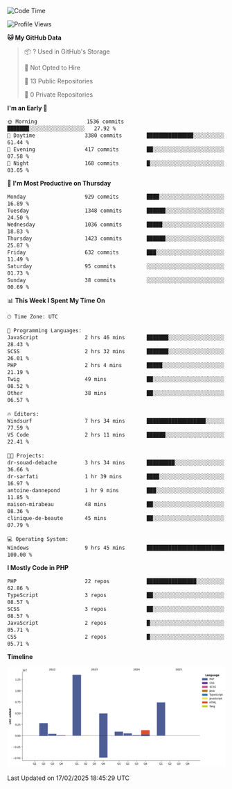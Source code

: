 <!--START_SECTION:waka-->
![Code Time](http://img.shields.io/badge/Code%20Time-2%2C228%20hrs%206%20mins-blue)

![Profile Views](http://img.shields.io/badge/Profile%20Views-0-blue)

**🐱 My GitHub Data** 

> 📦 ? Used in GitHub's Storage 
 > 
> 🚫 Not Opted to Hire
 > 
> 📜 13 Public Repositories 
 > 
> 🔑 0 Private Repositories 
 > 
**I'm an Early 🐤** 

```text
🌞 Morning                1536 commits        ███████░░░░░░░░░░░░░░░░░░   27.92 % 
🌆 Daytime                3380 commits        ███████████████░░░░░░░░░░   61.44 % 
🌃 Evening                417 commits         ██░░░░░░░░░░░░░░░░░░░░░░░   07.58 % 
🌙 Night                  168 commits         █░░░░░░░░░░░░░░░░░░░░░░░░   03.05 % 
```
📅 **I'm Most Productive on Thursday** 

```text
Monday                   929 commits         ████░░░░░░░░░░░░░░░░░░░░░   16.89 % 
Tuesday                  1348 commits        ██████░░░░░░░░░░░░░░░░░░░   24.50 % 
Wednesday                1036 commits        █████░░░░░░░░░░░░░░░░░░░░   18.83 % 
Thursday                 1423 commits        ██████░░░░░░░░░░░░░░░░░░░   25.87 % 
Friday                   632 commits         ███░░░░░░░░░░░░░░░░░░░░░░   11.49 % 
Saturday                 95 commits          ░░░░░░░░░░░░░░░░░░░░░░░░░   01.73 % 
Sunday                   38 commits          ░░░░░░░░░░░░░░░░░░░░░░░░░   00.69 % 
```


📊 **This Week I Spent My Time On** 

```text
🕑︎ Time Zone: UTC

💬 Programming Languages: 
JavaScript               2 hrs 46 mins       ███████░░░░░░░░░░░░░░░░░░   28.43 % 
SCSS                     2 hrs 32 mins       ███████░░░░░░░░░░░░░░░░░░   26.01 % 
PHP                      2 hrs 4 mins        █████░░░░░░░░░░░░░░░░░░░░   21.19 % 
Twig                     49 mins             ██░░░░░░░░░░░░░░░░░░░░░░░   08.52 % 
Other                    38 mins             ██░░░░░░░░░░░░░░░░░░░░░░░   06.57 % 

🔥 Editors: 
Windsurf                 7 hrs 34 mins       ███████████████████░░░░░░   77.59 % 
VS Code                  2 hrs 11 mins       ██████░░░░░░░░░░░░░░░░░░░   22.41 % 

🐱‍💻 Projects: 
dr-souad-debache         3 hrs 34 mins       █████████░░░░░░░░░░░░░░░░   36.66 % 
dr-sarfati               1 hr 39 mins        ████░░░░░░░░░░░░░░░░░░░░░   16.97 % 
antoine-dannepond        1 hr 9 mins         ███░░░░░░░░░░░░░░░░░░░░░░   11.85 % 
maison-mirabeau          48 mins             ██░░░░░░░░░░░░░░░░░░░░░░░   08.36 % 
clinique-de-beaute       45 mins             ██░░░░░░░░░░░░░░░░░░░░░░░   07.79 % 

💻 Operating System: 
Windows                  9 hrs 45 mins       █████████████████████████   100.00 % 
```

**I Mostly Code in PHP** 

```text
PHP                      22 repos            ████████████████░░░░░░░░░   62.86 % 
TypeScript               3 repos             ██░░░░░░░░░░░░░░░░░░░░░░░   08.57 % 
SCSS                     3 repos             ██░░░░░░░░░░░░░░░░░░░░░░░   08.57 % 
JavaScript               2 repos             █░░░░░░░░░░░░░░░░░░░░░░░░   05.71 % 
CSS                      2 repos             █░░░░░░░░░░░░░░░░░░░░░░░░   05.71 % 
```



**Timeline**

![Lines of Code chart](https://raw.githubusercontent.com/tahar-elgunaoui/tahar-elgunaoui/main/assets/bar_graph.png)


 Last Updated on 17/02/2025 18:45:29 UTC
<!--END_SECTION:waka-->
